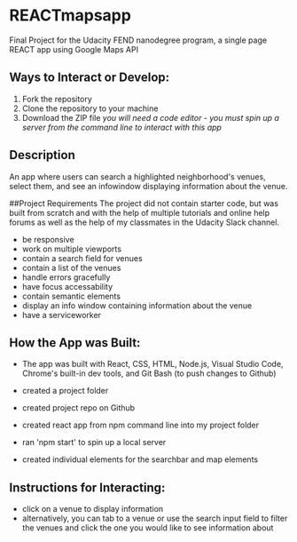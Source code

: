 # REACTmapsapp
Final Project for the Udacity FEND nanodegree program, a single page REACT app using Google Maps API 

## Ways to Interact or Develop:
1. Fork the repository
2. Clone the repository to your machine
3. Download the ZIP file
*you will need a code editor - you must spin up a server from the command line to interact with this app*

## Description
An app where users can search a highlighted neighborhood's venues, select them, and see an infowindow displaying information about the venue.

##Project Requirements
The project did not contain starter code, but was built from scratch and with the help of multiple tutorials and online help forums as well as the help of my classmates in the Udacity Slack channel.
- be responsive 
- work on multiple viewports
- contain a search field for venues
- contain a list of the venues
- handle errors gracefully
- have focus accessability
- contain semantic elements 
- display an info window containing information about the venue
- have a serviceworker

## How the App was Built:
- The app was built with React, CSS, HTML, Node.js, Visual Studio Code, Chrome's built-in dev tools, and Git Bash (to push changes to Github)

- created a project folder
- created project repo on Github
- created react app from npm command line into my project folder
- ran 'npm start' to spin up a local server
- created individual elements for the searchbar and map elements

## Instructions for Interacting:
- click on a venue to display information
- alternatively, you can tab to a venue or use the search input field to filter the venues and click the one you would like to see    information about 




